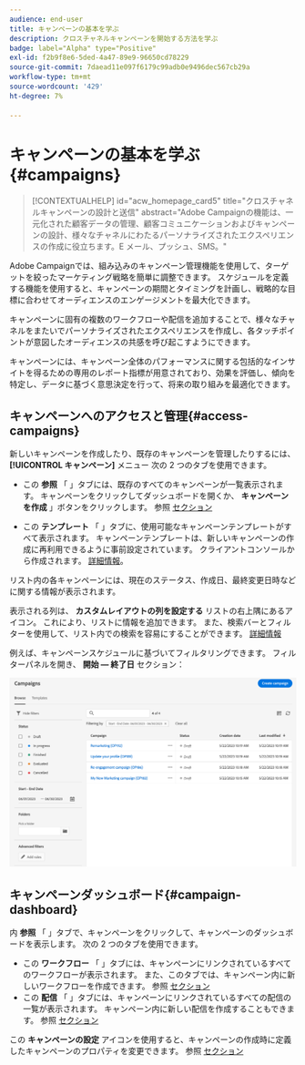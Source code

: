 ```yaml
---
audience: end-user
title: キャンペーンの基本を学ぶ
description: クロスチャネルキャンペーンを開始する方法を学ぶ
badge: label="Alpha" type="Positive"
exl-id: f2b9f8e6-5ded-4a47-89e9-96650cd78229
source-git-commit: 7daead11e097f6179c99adb0e9496dec567cb29a
workflow-type: tm+mt
source-wordcount: '429'
ht-degree: 7%

---
```



# キャンペーンの基本を学ぶ {#campaigns}

>[!CONTEXTUALHELP]
>id="acw_homepage_card5"
>title="クロスチャネルキャンペーンの設計と送信"
>abstract="Adobe Campaignの機能は、一元化された顧客データの管理、顧客コミュニケーションおよびキャンペーンの設計、様々なチャネルにわたるパーソナライズされたエクスペリエンスの作成に役立ちます。E メール、プッシュ、SMS。"

Adobe Campaignでは、組み込みのキャンペーン管理機能を使用して、ターゲットを絞ったマーケティング戦略を簡単に調整できます。 スケジュールを定義する機能を使用すると、キャンペーンの期間とタイミングを計画し、戦略的な目標に合わせてオーディエンスのエンゲージメントを最大化できます。

キャンペーンに固有の複数のワークフローや配信を追加することで、様々なチャネルをまたいでパーソナライズされたエクスペリエンスを作成し、各タッチポイントが意図したオーディエンスの共感を呼び起こすようにできます。

キャンペーンには、キャンペーン全体のパフォーマンスに関する包括的なインサイトを得るための専用のレポート指標が用意されており、効果を評価し、傾向を特定し、データに基づく意思決定を行って、将来の取り組みを最適化できます。

<!--
Use Adobe Campaign to create cross-channel campaigns. With its marketing campaign orchestration capabilities, you can manage and centralize customer data, design customer communications and campaigns, and create personalized experiences across different channels. In this version, email, push and SMS channels are available.

Design and execute high-volume email campaigns to deliver personalized messages, for all platforms and screen sizes. 
Measure the effectiveness of your deliveries with detailed reports including the counts of opens, clicks, forwards, and more. With Adobe Campaign segmentation capabilities, you can run queries against a high-volume database, and easily define dynamic marketing segments which perfectly target your campaigns.
-->

<!--
Get Started with campaigns
Adobe Campaign offers a set of solutions that help you personalize and deliver campaigns across all of your online and offline channels. You can create, configure, execute and analyze marketing campaigns. All marketing campaigns can be managed from a unified control center. Discover how to browse and create marketing campaigns in this section.

Campaigns include actions (deliveries) and processes (importing or extracting files), as well as resources (marketing documents, delivery outlines). They are used in marketing campaigns. Campaigns are part of a program, and programs are included in a campaign plan.
-->

## キャンペーンへのアクセスと管理{#access-campaigns}

新しいキャンペーンを作成したり、既存のキャンペーンを管理したりするには、 **[!UICONTROL キャンペーン]** メニュー 次の 2 つのタブを使用できます。

* この **参照** 「 」タブには、既存のすべてのキャンペーンが一覧表示されます。 キャンペーンをクリックしてダッシュボードを開くか、 **キャンペーンを作成** 」ボタンをクリックします。 参照 [セクション](create-campaigns.md#create-campaigns)

* この **テンプレート** 「 」タブに、使用可能なキャンペーンテンプレートがすべて表示されます。 キャンペーンテンプレートは、新しいキャンペーンの作成に再利用できるように事前設定されています。 クライアントコンソールから作成されます。 [詳細情報](https://experienceleague.adobe.com/docs/campaign/automation/campaign-orchestration/marketing-campaign-templates.html?lang=ja)。

リスト内の各キャンペーンには、現在のステータス、作成日、最終変更日時などに関する情報が表示されます。

表示される列は、 **カスタムレイアウトの列を設定する** リストの右上隅にあるアイコン。 これにより、リストに情報を追加できます。 また、検索バーとフィルターを使用して、リスト内での検索を容易にすることができます。 [詳細情報](../get-started/user-interface.md#list-screens)

例えば、キャンペーンスケジュールに基づいてフィルタリングできます。 フィルターパネルを開き、 **開始 — 終了日** セクション：

![キャンペーンリスト](assets/campaign-filter-on-dates.png)

## キャンペーンダッシュボード{#campaign-dashboard}

内 **参照** 「 」タブで、キャンペーンをクリックして、キャンペーンのダッシュボードを表示します。 次の 2 つのタブを使用できます。

* この **ワークフロー** 「 」タブには、キャンペーンにリンクされているすべてのワークフローが表示されます。 また、このタブでは、キャンペーン内に新しいワークフローを作成できます。 参照 [セクション](create-campaigns.md#create-campaigns)
* この **配信** 「 」タブには、キャンペーンにリンクされているすべての配信の一覧が表示されます。 キャンペーン内に新しい配信を作成することもできます。 参照 [セクション](create-campaigns.md#create-campaigns)

この **キャンペーンの設定** アイコンを使用すると、キャンペーンの作成時に定義したキャンペーンのプロパティを変更できます。 参照 [セクション](create-campaigns.md#create-campaigns)

